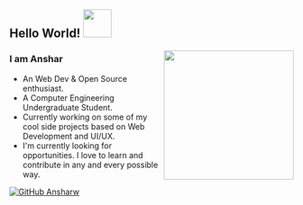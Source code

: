 ## Hello World! <img src="https://media.giphy.com/media/fSGrpj2wJynDwgftc7/giphy.gif" width="50">
<img align='right' src="https://media.giphy.com/media/R03zWv5p1oNSQd91EP/giphy.gif" width="230" />

### I am Anshar
- An Web Dev & Open Source enthusiast.
- A Computer Engineering Undergraduate Student. 
- Currently working on some of my cool side projects based on Web Development and UI/UX.
- I'm currently looking for opportunities. I love to learn and contribute in any and every possible way.

[![GitHub Ansharw](https://img.shields.io/github/followers/ansharw?label=follow&style=social)](https://github.com/ansharw)
